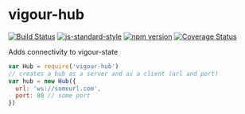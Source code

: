 # vigour-hub
[![Build Status](https://travis-ci.org/vigour-io/hub.svg?branch=master)](https://travis-ci.org/vigour-io/hub)
[![js-standard-style](https://img.shields.io/badge/code%20style-standard-brightgreen.svg)](http://standardjs.com/)
[![npm version](https://badge.fury.io/js/vigour-hub.svg)](https://badge.fury.io/js/vigour-hub)
[![Coverage Status](https://coveralls.io/repos/github/vigour-io/hub/badge.svg?branch=master)](https://coveralls.io/github/vigour-io/hub?branch=master)

Adds connectivity to vigour-state

```javascript
var Hub = require('vigour-hub')
// creates a hub as a server and as a client (url and port)
var hub = new Hub({
  url: 'ws://someurl.com',
  port: 80 // some port
})
```
